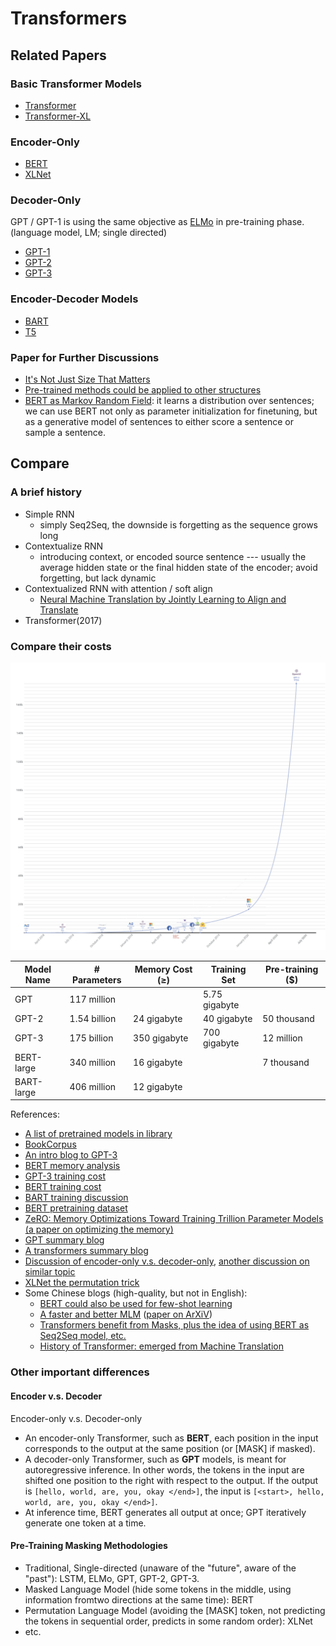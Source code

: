 # Transformers

## Related Papers

### Basic Transformer Models
* [Transformer](https://arxiv.org/abs/1706.03762)
* [Transformer-XL](https://arxiv.org/abs/1901.02860)

### Encoder-Only
* [BERT](https://arxiv.org/abs/1810.04805)
* [XLNet](https://arxiv.org/abs/1906.08237)

### Decoder-Only
GPT / GPT-1 is using the same objective as [ELMo](https://arxiv.org/abs/1802.05365) in pre-training phase. (language model, LM; single directed)
* [GPT-1](https://s3-us-west-2.amazonaws.com/openai-assets/research-covers/language-unsupervised/language_understanding_paper.pdf)
* [GPT-2](https://d4mucfpksywv.cloudfront.net/better-language-models/language_models_are_unsupervised_multitask_learners.pdf)
* [GPT-3](https://arxiv.org/abs/2005.14165)

### Encoder-Decoder Models
* [BART](https://arxiv.org/abs/1910.13461)
* [T5](https://arxiv.org/pdf/1910.10683.pdf)

### Paper for Further Discussions
* [It's Not Just Size That Matters](https://arxiv.org/abs/2009.07118)
* [Pre-trained methods could be applied to other structures](https://arxiv.org/abs/2105.03322)
* [BERT as Markov Random Field](https://arxiv.org/abs/1902.04094):  it learns a distribution over sentences; we can use BERT not only as parameter initialization for finetuning, but as a generative model of sentences to either score a sentence or sample a sentence.

## Compare

### A brief history

* Simple RNN
  * simply Seq2Seq, the downside is forgetting as the sequence grows long
* Contextualize RNN
  * introducing context, or encoded source sentence --- usually the average hidden state or the final hidden state of the encoder; avoid forgetting, but lack dynamic
* Contextualized RNN with attention / soft align
  * [Neural Machine Translation by Jointly Learning to Align and Translate](https://arxiv.org/pdf/1409.0473.pdf)
* Transformer(2017)

### Compare their costs

![Compare Cost](./compare_cost.png)

| Model Name | # Parameters | Memory Cost (≥) | Training Set  | Pre-training ($) |
|------------|--------------|-----------------|---------------|------------------|
| GPT        | 117 million  |                 | 5.75 gigabyte |                  |
| GPT-2      | 1.54 billion | 24 gigabyte     | 40 gigabyte   | 50 thousand      |
| GPT-3      | 175 billion  | 350 gigabyte    | 700 gigabyte  | 12 million       |
| BERT-large | 340 million  | 16 gigabyte     |               | 7 thousand       |
| BART-large | 406 million  | 12 gigabyte     |               |                  |

References:
* [A list of pretrained models in library](https://huggingface.co/transformers/pretrained_models.html)
* [BookCorpus](https://huggingface.co/datasets/bookcorpus)
* [An intro blog to GPT-3](https://samcash.substack.com/p/-laymans-guide-to-language-models)
* [BERT memory analysis](https://krishansubudhi.github.io/deeplearning/2019/09/20/BertMemoryAnalysis.html)
* [GPT-3 training cost](https://towardsdatascience.com/the-future-of-ai-is-decentralized-848d4931a29a#:~:text=Training%20GPT%2D3%20reportedly%20cost,way%20to%20train%20a%20model%3F&text=Artificial%20intelligence%20is%20a%20commodity,Google%2C%20Baidu%2C%20and%20Facebook%C2%B2.)
* [BERT training cost](https://dl.acm.org/doi/fullHtml/10.1145/3381831#:~:text=BERT%2Dlarge%20was%20trained%20on,an%20estimated%20cost%20of%20%2425%2C000.)
* [BART training discussion](https://github.com/pytorch/fairseq/issues/2731)
* [BERT pretraining dataset](https://d2l.ai/chapter_natural-language-processing-pretraining/bert-dataset.html)
* [ZeRO: Memory Optimizations Toward Training Trillion Parameter Models (a paper on optimizing the memory)](https://arxiv.org/pdf/1910.02054.pdf)
* [GPT summary blog](https://medium.com/walmartglobaltech/the-journey-of-open-ai-gpt-models-32d95b7b7fb2)
* [A transformers summary blog](https://www.topbots.com/generalized-language-models-bert-openai-gpt2/)
* [Discussion of encoder-only v.s. decoder-only](https://datascience.stackexchange.com/questions/87637/what-is-the-difference-between-gpt-blocks-and-bert-blocks), [another discussion on similar topic](https://stats.stackexchange.com/questions/515152/deciding-between-decoder-only-or-encoder-only-transformers-bert-gpt)
* [XLNet the permutation trick](https://medium.com/saarthi-ai/xlnet-the-permutation-language-model-b30f5b4e3c1e)
* Some Chinese blogs (high-quality, but not in English): 
  * [BERT could also be used for few-shot learning](https://kexue.fm/archives/7764/comment-page-1)
  * [A faster and better MLM](https://kexue.fm/archives/7661) ([paper on ArXiV](https://arxiv.org/abs/2004.08097))
  * [Transformers benefit from Masks, plus the idea of using BERT as Seq2Seq model, etc.](https://kexue.fm/archives/6933)
  * [History of Transformer: emerged from Machine Translation](https://zhuanlan.zhihu.com/p/104393915)

### Other important differences

#### Encoder v.s. Decoder

Encoder-only v.s. Decoder-only
* An encoder-only Transformer, such as **BERT**, each position in the input corresponds to the output at the same position (or [MASK] if masked).
* A decoder-only Transformer, such as **GPT** models, is meant for autoregressive inference. In other words, the tokens in the input are shifted one position to the right with respect to the output. If the output is ```[hello, world, are, you, okay </end>]```, the input is ```[<start>, hello, world, are, you, okay </end>]```.
* At inference time, BERT generates all output at once; GPT iteratively generate one token at a time.

#### Pre-Training Masking Methodologies

* Traditional, Single-directed (unaware of the "future", aware of the "past"): LSTM, ELMo, GPT, GPT-2, GPT-3.
* Masked Language Model (hide some tokens in the middle, using information fromtwo directions at the same time): BERT
* Permutation Language Model (avoiding the [MASK] token, not predicting the tokens in sequential order, predicts in some random order): XLNet
* etc.

